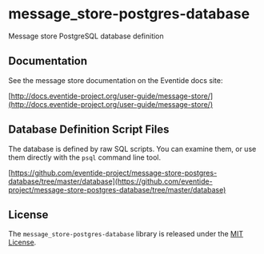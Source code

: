 # message_store-postgres-database

Message store PostgreSQL database definition

## Documentation

See the message store documentation on the Eventide docs site:

[http://docs.eventide-project.org/user-guide/message-store/](http://docs.eventide-project.org/user-guide/message-store/)

## Database Definition Script Files

The database is defined by raw SQL scripts. You can examine them, or use them directly with the `psql` command line tool.

[https://github.com/eventide-project/message-store-postgres-database/tree/master/database](https://github.com/eventide-project/message-store-postgres-database/tree/master/database)

## License

The `message_store-postgres-database` library is released under the [MIT License](https://github.com/eventide-project/message-store-postgres-database/blob/master/MIT-License.txt).
